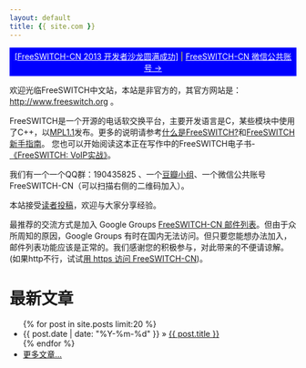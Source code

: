 ```yaml
---
layout: default
title: {{ site.com }}
---
```


<div style="background-color:blue;color:yellow;padding:5px;text-align:center;margin-top:10px"><a style="color:white" href="/2013/07/02/freeswitch-cn-zhong-wen-she-qu-2013-di-er-jie-kai-fa-zhe-sha-long-yuan-man-cheng-gong.html">[FreeSWITCH-CN 2013 开发者沙龙圆满成功]</a>
 | <a style="color:white" href="/2013/12/27/FreeSWITCH-CN-wei-xin-gong-gong-zhang-hao-kai-zhang.html">FreeSWITCH-CN 微信公共账号 &rarr;</a>
</div>

<!-- <div style="background-color:red;color:yellow;padding:5px;text-align:center"><a style="color:white" href="/2013/05/30/freeswitch-peixun-2013.html">[FreeSWITCH-CN 2013培训]</a> 火热报名中 ...</div> -->

欢迎光临FreeSWITCH中文站，本站是非官方的，其官方网站是：<a href="http://www.freeswitch.org" target="_blank">http://www.freeswitch.org</a> 。

FreeSWITCH是一个开源的电话软交换平台，主要开发语言是C，某些模块中使用了C++，以[MPL1.1](http://www.opensource.org/licenses/mozilla1.1.php)发布。更多的说明请参考[什么是FreeSWITCH?](/2009/11/08/shi-yao-shi-freeswitch.html)和[FreeSWITCH新手指南](/2009/11/08/freeswitch-xin-shou-zhi-nan.html)。
您也可以开始阅读这本正在写作中的FreeSWITCH电子书-[《FreeSWITCH: VoIP实战》](/document)。

我们有一个一个QQ群：190435825 、一个[豆瓣小组](http://www.douban.com/group/239803/)、一个微信公共账号 FreeSWITCH-CN（可以扫描右侧的二维码加入）。

本站接受[读者投稿](/2010/07/23/guan-yu-zai-ben-zhan-tou-gao-de-shuo-ming.html)，欢迎与大家分享经验。

最推荐的交流方式是加入 Google Groups [FreeSWITCH-CN 邮件列表](http://groups.google.com/group/freeswitch-cn?hl=en)。但由于众所周知的原因，Google Groups 有时在国内无法访问。但只要您能想办法加入，邮件列表功能应该是正常的。我们感谢您的积极参与，对此带来的不便请谅解。(如果http不行，试试[用 https 访问 FreeSWITCH-CN](https://groups.google.com/group/freeswitch-cn?hl=en))。
<br>

# 最新文章

<div>

<ul class="posts">
  {% for post in site.posts limit:20 %}
    <li><span>{{ post.date | date: "%Y-%m-%d" }}</span> &raquo; <a href="{{ post.url }}">{{ post.title }}</a></li>
  {% endfor %}
    <li><a href="/posts.html">更多文章...</a></li>
</ul>

</div>
